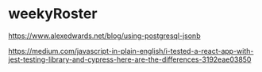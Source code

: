 # weekyRoster
https://www.alexedwards.net/blog/using-postgresql-jsonb

https://medium.com/javascript-in-plain-english/i-tested-a-react-app-with-jest-testing-library-and-cypress-here-are-the-differences-3192eae03850
